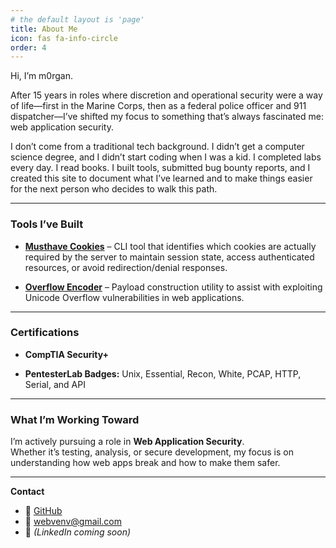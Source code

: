 ```yaml
---
# the default layout is 'page'
title: About Me
icon: fas fa-info-circle
order: 4
---
```


Hi, I’m m0rgan.

After 15 years in roles where discretion and operational security were a way of life—first in the Marine Corps, then as a federal police officer and 911 dispatcher—I’ve shifted my focus to something that’s always fascinated me: web application security.

I don’t come from a traditional tech background. I didn’t get a computer science degree, and I didn’t start coding when I was a kid. I completed labs every day. I read books. I built tools, submitted bug bounty reports, and I created this site to document what I’ve learned and to make things easier for the next person who decides to walk this path.

---

### Tools I’ve Built

- [**Musthave Cookies**](https://github.com/webvenv/musthave-cookies) – CLI tool that identifies which cookies are actually required by the server to maintain session state, access authenticated resources, or avoid redirection/denial responses.

- [**Overflow Encoder**](https://github.com/webvenv/overflow-encoder) – Payload construction utility to assist with exploiting Unicode Overflow vulnerabilities in web applications.

---

### Certifications

- **CompTIA Security+**

- **PentesterLab Badges:** Unix, Essential, Recon, White, PCAP, HTTP, Serial, and API

---

### What I’m Working Toward

I’m actively pursuing a role in **Web Application Security**.  
Whether it’s testing, analysis, or secure development, my focus is on understanding how web apps break and how to make them safer.

---

**Contact**  
- 🔗 [GitHub](https://github.com/webvenv)  
- 📧 [webvenv@gmail.com](mailto:webvenv@gmail.com)  
- 💼 *(LinkedIn coming soon)*
